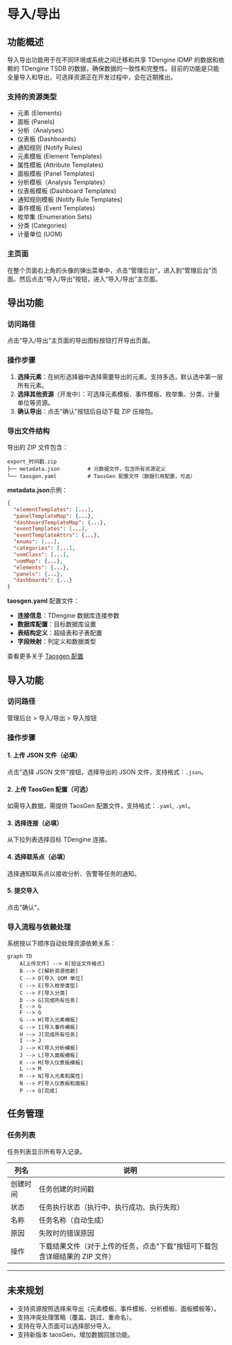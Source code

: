 # 导入/导出

## 功能概述

导入导出功能用于在不同环境或系统之间迁移和共享 TDengine IDMP 的数据和依赖的 TDengine TSDB 的数据，确保数据的一致性和完整性。目前的功能是只能全量导入和导出，可选择资源正在开发过程中，会在近期推出。

### 支持的资源类型

- 元素 (Elements)
- 面板 (Panels)
- 分析（Analyses）
- 仪表板 (Dashboards)
- 通知规则 (Notify Rules)
- 元素模板 (Element Templates)
- 属性模板 (Attribute Templates)
- 面板模板 (Panel Templates)
- 分析模板（Analysis Templates）
- 仪表板模板 (Dashboard Templates)
- 通知规则模板 (Notify Rule Templates)
- 事件模板 (Event Templates)
- 枚举集 (Enumeration Sets)
- 分类 (Categories)
- 计量单位 (UOM)

### 主页面

在整个页面右上角的头像的弹出菜单中，点击“管理后台”，进入到“管理后台”页面。然后点击“导入/导出”按钮，进入“导入/导出”主页面。

## 导出功能

### 访问路径

点击“导入/导出”主页面的导出图标按钮打开导出页面。

### 操作步骤

1. **选择元素**：在树形选择器中选择需要导出的元素。支持多选，默认选中第一层所有元素。
2. **选择其他资源**（开发中）：可选择元素模板、事件模板、枚举集、分类、计量单位等资源。
3. **确认导出**：点击"确认"按钮后自动下载 ZIP 压缩包。

### 导出文件结构

导出的 ZIP 文件包含：

```
export_时间戳.zip
├── metadata.json         # 元数据文件，包含所有资源定义
└── taosgen.yaml          # TaosGen 配置文件（数据引用配置，可选）
```

**metadata.json**示例：

```json
{
  "elementTemplates": [...],
  "panelTemplateMap": {...},
  "dashboardTemplateMap": {...},
  "eventTemplates": [...],
  "eventTemplateAttrs": {...},
  "enums": [...],
  "categories": [...],
  "uomClass": [...],
  "uomMap": {...},
  "elements": {...},
  "panels": {...},
  "dashboards": {...}
}
```

**taosgen.yaml** 配置文件：

- **连接信息**：TDengine 数据库连接参数
- **数据库配置**：目标数据库设置
- **表结构定义**：超级表和子表配置
- **字段映射**：列定义和数据类型

查看更多关于 [Taosgen 配置](https://docs.taosdata.com/reference/tools/taosgen/)

## 导入功能

### 访问路径

管理后台 > 导入/导出 > 导入按钮

### 操作步骤

#### 1. 上传 JSON 文件（必填）

点击"选择 JSON 文件"按钮，选择导出的 JSON 文件，支持格式：`.json`。

#### 2. 上传 TaosGen 配置（可选）

如需导入数据，需提供 TaosGen 配置文件，支持格式：`.yaml`, `.yml`。

#### 3. 选择连接（必填）

从下拉列表选择目标 TDengine 连接。

#### 4. 选择联系点（必填）

选择通知联系点以接收分析、告警等任务的通知。

#### 5. 提交导入

点击"确认"。

### 导入流程与依赖处理

系统按以下顺序自动处理资源依赖关系：

```mermaid
graph TD
    A[上传文件] --> B[验证文件格式]
    B --> C[解析资源依赖]
    C --> D[导入 UOM 单位]
    C --> E[导入枚举类型]
    C --> F[导入分类]
    D --> G[完成所有任务]
    E --> G
    F --> G
    G --> H[导入元素模板]
    G --> I[导入事件模板]
    H --> J[完成所有任务]
    I --> J
    J --> K[导入分析模板]
    J --> L[导入面板模板]
    K --> M[导入仪表板模板]
    L --> M
    M --> N[导入元素和属性]
    N --> P[导入仪表板和面板]
    P --> Q[完成]
```

## 任务管理

### 任务列表

任务列表显示所有导入记录。

| 列名     | 说明                                                                        |
| -------- | --------------------------------------------------------------------------- |
| 创建时间 | 任务创建的时间戳                                                            |
| 状态     | 任务执行状态（执行中、执行成功、执行失败）                                  |
| 名称     | 任务名称（自动生成）                                                        |
| 原因     | 失败时的错误原因                                                            |
| 操作     | 下载结果文件（对于上传的任务，点击"下载"按钮可下载包含详细结果的 ZIP 文件） |

---

## 未来规划

- 支持资源按照选择来导出（元素模板、事件模板、分析模板、面板模板等）。
- 支持冲突处理策略（覆盖、跳过、重命名）。
- 支持在导入页面可以选择部分导入。
- 支持新版本 taosGen，增加数据回放功能。
